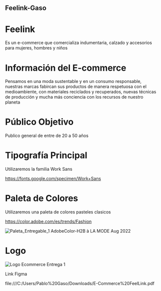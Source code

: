 ## Feelink-Gaso 

# Feelink 

Es un e-commerce que comercializa indumentaria, calzado y accesorios para mujeres, hombres y niños

# Información del E-commerce

Pensamos en una moda sustentable y en un consumo responsable, nuestras marcas fabircan sus productos de manera respetuosa con el medioambiente, con materiales reciclados y recuperados, nuevas técnicas de producción y mucha más conciencia con los recursos de nuestro planeta


# Público Objetivo 

Publico general de entre de 20 a 50 años


# Tipografía Principal 

Utilizaremos la familia Work Sans

https://fonts.google.com/specimen/Work+Sans


# Paleta de Colores 

Utilizaremos una paleta de colores pasteles clasicos 

https://color.adobe.com/es/trends/Fashion

![Paleta_Entregable_1 AdobeColor-H2B à LA MODE  Aug  2022](https://user-images.githubusercontent.com/118061755/206874110-0ca59456-3246-4df8-9eb7-74d74689a8c6.jpeg)


# Logo 

![Logo Ecommerce Entrega 1](https://user-images.githubusercontent.com/118061755/207976877-7ec8a0a1-6c96-4428-acd7-77e382857cca.png)

Link Figma

file:///C:/Users/Pablo%20Gaso/Downloads/E-Commerce%20FeelLink.pdf

